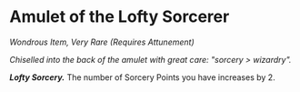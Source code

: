 # Amulet of the Lofty Sorcerer
*Wondrous Item, Very Rare (Requires Attunement)*

*Chiselled into the back of the amulet with great care: "sorcery > wizardry".*

***Lofty Sorcery.*** The number of Sorcery Points you have increases by 2.  